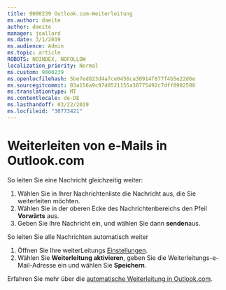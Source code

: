 ```yaml
---
title: 9000239 Outlook.com-Weiterleitung
ms.author: daeite
author: daeite
manager: joallard
ms.date: 3/1/2019
ms.audience: Admin
ms.topic: article
ROBOTS: NOINDEX, NOFOLLOW
localization_priority: Normal
ms.custom: 9000239
ms.openlocfilehash: 5be7ed823d4a7ce0456ca30914f877f4b5e22d6e
ms.sourcegitcommit: 03a156a9c9740521155a30775492c7dff0982588
ms.translationtype: MT
ms.contentlocale: de-DE
ms.lasthandoff: 03/22/2019
ms.locfileid: "30773421"
---
```

# <a name="forwarding-email-in-outlookcom"></a>Weiterleiten von e-Mails in Outlook.com

So leiten Sie eine Nachricht gleichzeitig weiter:

1. Wählen Sie in Ihrer Nachrichtenliste die Nachricht aus, die Sie weiterleiten möchten.
2. Wählen Sie in der oberen Ecke des Nachrichtenbereichs den Pfeil **Vorwärts** aus.
3. Geben Sie Ihre Nachricht ein, und wählen Sie dann **senden**aus.

So leiten Sie alle Nachrichten automatisch weiter

1. Öffnen Sie Ihre weiterLeitungs [Einstellungen](https://outlook.live.com/mail/options/mail/forwarding/forwardingOption).
2. Wählen Sie **Weiterleitung aktivieren**, geben Sie die Weiterleitungs-e-Mail-Adresse ein und wählen Sie **Speichern**.

Erfahren Sie mehr über die [automatische Weiterleitung in Outlook.com](https://support.office.com/article/6246987c-6c8f-4144-b255-14fc07007dad).